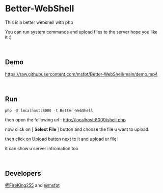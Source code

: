 # Better-WebShell

This is a better webshell with php

You can run system commands and upload files to the server
hope you like it  :)

<br>

## Demo

https://raw.githubusercontent.com/msfpt/Better-WebShell/main/demo.mp4

<br>

## Run

```
php -S localhost:8000 -t Better-WebShell
```

then open the following url : [http://localhost:8000/shell.php](http://localhost:8000/shell.php)

now click on [ **Select File** ] button and choose the file u want to upload.

then click on Upload button next to it and upload ur file!

it can show u server infromation too

<br> 

## Developers

[@FireKing255](https://github.com/FireKing255) and [@msfpt](https://github.com/msfpt)